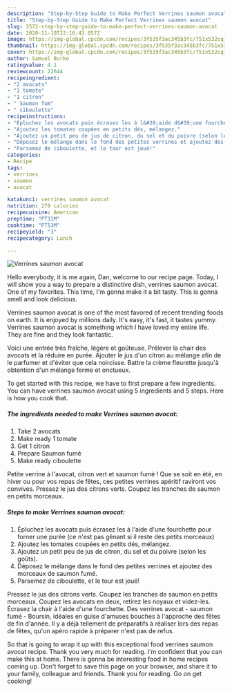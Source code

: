 ```yaml
---
description: "Step-by-Step Guide to Make Perfect Verrines saumon avocat"
title: "Step-by-Step Guide to Make Perfect Verrines saumon avocat"
slug: 3572-step-by-step-guide-to-make-perfect-verrines-saumon-avocat
date: 2020-11-10T22:16:43.057Z
image: https://img-global.cpcdn.com/recipes/3f535f3ac345b3fc/751x532cq70/verrines-saumon-avocat-photo-principale-de-la-recette.jpg
thumbnail: https://img-global.cpcdn.com/recipes/3f535f3ac345b3fc/751x532cq70/verrines-saumon-avocat-photo-principale-de-la-recette.jpg
cover: https://img-global.cpcdn.com/recipes/3f535f3ac345b3fc/751x532cq70/verrines-saumon-avocat-photo-principale-de-la-recette.jpg
author: Samuel Burke
ratingvalue: 4.1
reviewcount: 22644
recipeingredient:
- "2 avocats"
- "1 tomate"
- "1 citron"
- " Saumon fum"
- " ciboulette"
recipeinstructions:
- "Épluchez les avocats puis écrasez les à l&#39;aide d&#39;une fourchette pour forner une purée (ce n&#39;est pas gênant si il reste des petits morceaux)"
- "Ajoutez les tomates coupées en petits dés, mélangez."
- "Ajoutez un petit peu de jus de citron, du sel et du poivre (selon les goûts)."
- "Déposez le mélange dans le fond des petites verrines et ajoutez des morceaux de saumon fumé."
- "Parsemez de ciboulette, et le tour est joué!"
categories:
- Recipe
tags:
- verrines
- saumon
- avocat

katakunci: verrines saumon avocat 
nutrition: 279 calories
recipecuisine: American
preptime: "PT31M"
cooktime: "PT53M"
recipeyield: "3"
recipecategory: Lunch

---
```



![Verrines saumon avocat](https://img-global.cpcdn.com/recipes/3f535f3ac345b3fc/751x532cq70/verrines-saumon-avocat-photo-principale-de-la-recette.jpg)

Hello everybody, it is me again, Dan, welcome to our recipe page. Today, I will show you a way to prepare a distinctive dish, verrines saumon avocat. One of my favorites. This time, I'm gonna make it a bit tasty. This is gonna smell and look delicious.

Verrines saumon avocat is one of the most favored of recent trending foods on earth. It is enjoyed by millions daily. It's easy, it's fast, it tastes yummy. Verrines saumon avocat is something which I have loved my entire life. They are fine and they look fantastic.

Voici une entrée très fraîche, légère et goûteuse. Prélever la chair des avocats et la réduire en purée. Ajouter le jus d&#39;un citron au mélange afin de le parfumer et d&#39;éviter que cela noircisse. Battre la crème fleurette jusqu&#39;à obtention d&#39;un mélange ferme et onctueux.


To get started with this recipe, we have to first prepare a few ingredients. You can have verrines saumon avocat using 5 ingredients and 5 steps. Here is how you cook that.

<!--inarticleads1-->

##### The ingredients needed to make Verrines saumon avocat:

1. Take 2 avocats
1. Make ready 1 tomate
1. Get 1 citron
1. Prepare  Saumon fumé
1. Make ready  ciboulette


Petite verrine à l&#39;avocat, citron vert et saumon fumé ! Que se soit en été, en hiver ou pour vos repas de fêtes, ces petites verrines apéritif raviront vos convives. Pressez le jus des citrons verts. Coupez les tranches de saumon en petits morceaux. 

<!--inarticleads2-->

##### Steps to make Verrines saumon avocat:

1. Épluchez les avocats puis écrasez les à l&#39;aide d&#39;une fourchette pour forner une purée (ce n&#39;est pas gênant si il reste des petits morceaux)
1. Ajoutez les tomates coupées en petits dés, mélangez.
1. Ajoutez un petit peu de jus de citron, du sel et du poivre (selon les goûts).
1. Déposez le mélange dans le fond des petites verrines et ajoutez des morceaux de saumon fumé.
1. Parsemez de ciboulette, et le tour est joué!


Pressez le jus des citrons verts. Coupez les tranches de saumon en petits morceaux. Coupez les avocats en deux, retirez les noyaux et videz-les. Écrasez la chair à l&#39;aide d&#39;une fourchette. Des verrines avocat - saumon fumé - Boursin, idéales en guise d&#39;amuses bouches à l&#39;approche des fêtes de fin d&#39;année. Il y a déjà tellement de préparatifs à réaliser lors des repas de fêtes, qu&#39;un apéro rapide à préparer n&#39;est pas de refus. 

So that is going to wrap it up with this exceptional food verrines saumon avocat recipe. Thank you very much for reading. I'm confident that you can make this at home. There is gonna be interesting food in home recipes coming up. Don't forget to save this page on your browser, and share it to your family, colleague and friends. Thank you for reading. Go on get cooking!
